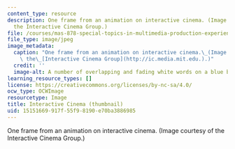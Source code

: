 ```yaml
---
content_type: resource
description: One frame from an animation on interactive cinema. (Image courtesy of
  the Interactive Cinema Group.)
file: /courses/mas-878-special-topics-in-multimedia-production-experiences-in-interactive-art-fall-2003/15151669917f55f98190e70ba3886985_mas-878f03-th.jpg
file_type: image/jpeg
image_metadata:
  caption: "One frame from an animation on interactive cinema.\_(Image courtesy of\
    \ the\_[Interactive Cinema Group](http://ic.media.mit.edu.).)"
  credit: ''
  image-alt: A number of overlapping and fading white words on a blue background.
learning_resource_types: []
license: https://creativecommons.org/licenses/by-nc-sa/4.0/
ocw_type: OCWImage
resourcetype: Image
title: Interactive Cinema (thumbnail)
uid: 15151669-917f-55f9-8190-e70ba3886985
---
```

One frame from an animation on interactive cinema. (Image courtesy of the Interactive Cinema Group.)